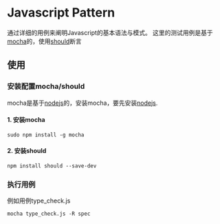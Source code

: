 # Javascript Pattern
通过详细的用例来阐明Javascript的基本语法与模式。
这里的测试用例是基于[mocha](http://visionmedia.github.io/mocha/)的，使用[should](https://github.com/visionmedia/should.js)断言
## 使用
### 安装配置mocha/should
mocha是基于[nodejs](http://nodejs.org/)的，安装mocha，要先安装[nodejs](http://nodejs.org/).
#### 1. 安装mocha
```
sudo npm install -g mocha
```
#### 2. 安装should
```
npm install should --save-dev
```
### 执行用例
例如用例type_check.js
```
mocha type_check.js -R spec
```


